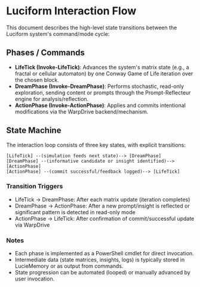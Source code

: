 # Luciform Interaction Flow

This document describes the high-level state transitions between the Luciform system's command/mode cycle:

## Phases / Commands

- **LifeTick (Invoke-LifeTick)**: Advances the system's matrix state (e.g., a fractal or cellular automaton) by one Conway Game of Life iteration over the chosen block.
- **DreamPhase (Invoke-DreamPhase)**: Performs stochastic, read-only exploration, sending content or prompts through the Prompt-Reflecteur engine for analysis/reflection.
- **ActionPhase (Invoke-ActionPhase)**: Applies and commits intentional modifications via the WarpDrive backend/mechanism.

## State Machine

The interaction loop consists of three key states, with explicit transitions:

```
[LifeTick] --(simulation feeds next state)--> [DreamPhase]
[DreamPhase] --(informative candidate or insight identified)--> [ActionPhase]
[ActionPhase] --(commit successful/feedback logged)--> [LifeTick]
```

### Transition Triggers

- LifeTick → DreamPhase: After each matrix update (iteration completes)
- DreamPhase → ActionPhase: After a new prompt/insight is reflected or significant pattern is detected in read-only mode
- ActionPhase → LifeTick: After confirmation of commit/successful update via WarpDrive

### Notes
- Each phase is implemented as a PowerShell cmdlet for direct invocation.
- Intermediate data (state matrices, insights, logs) is typically stored in LucieMemory or as output from commands.
- State progression can be automated (looped) or manually advanced by user invocation.


